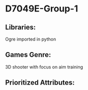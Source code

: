 # D7049E-Group-1

## Libraries: 
Ogre imported in python


## Games Genre:
3D shooter with focus on aim training


## Prioritized Attributes:

